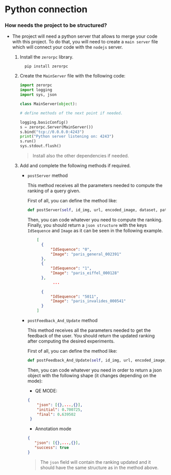 # **Python connection**

### How needs the project to be structured?

* The project will need a python server that allows to merge your code with this project.
To do that, you will need to create a `main server` file which will connect your code with
the `nodejs` server.

  1. Install the `zerorpc` library.

      ```
        pip install zerorpc
      ```

  2. Create the `MainServer` file with the following code:

      ```py
      import zerorpc
      import logging
      import sys, json

      class MainServer(object):

      # define methods of the next point if needed.

      logging.basicConfig()
      s = zerorpc.Server(MainServer())
      s.bind("tcp://0.0.0.0:4243")
      print("Python server listening on: 4243")
      s.run()
      sys.stdout.flush()
      ```

      > Install also the other dependencies if needed.

  3. Add and complete the following methods if required.

      - `postServer` method

          This method receives all the parameters needed to compute the ranking
          of a query given.

          First of all, you can define the method like:

          ```py
          def postServer(self, id_img, url, encoded_image, dataset, path):

          ```

          Then, you can code whatever you need to compute the ranking. Finally, you
          should return a `json structure` with the keys `IdSequence` and `Image` as
          it can be seen in the following example.

          ```json
              [
                {
                    "IdSequence": "0",
                    "Image": "paris_general_002391"
                },
                {
                    "IdSequence": "1",
                    "Image": "paris_eiffel_000128"
                },
                     ...

                {
                    "IdSequence": "5011",
                    "Image": "paris_invalides_000541"
                }
              ]

          ```

      - `postFeedback_And_Update` method

          This method receives all the parameters needed to get the feedback of the user.
          You should return the updated ranking after computing the desired experiments.

          First of all, you can define the method like:

          ```py
          def postFeedback_And_Update(self, id_img, url, encoded_image, dataset, path, similar_list, mode):

          ```

          Then, you can code whatever you need in order to return a json object with
          the following shape (it changes depending on the mode):

          * QE MODE:

          ```json
          {
              "json": [{},...,{}],
              "initial": 0.700725,
              "final": 0.639502
           }
          ```

           * Annotation mode
           ```json
           {
              "json": [{},...,{}],
              "success": true
           }
          ```

          > The `json` field will contain the ranking updated and it should have the same
          structure as in the method above.
